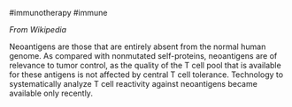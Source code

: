 #immunotherapy #immune 

_From Wikipedia_

Neoantigens are those that are entirely absent from the normal human genome. As compared with nonmutated self-proteins, neoantigens are of relevance to tumor control, as the quality of the T cell pool that is available for these antigens is not affected by central T cell tolerance. Technology to systematically analyze T cell reactivity against neoantigens became available only recently.